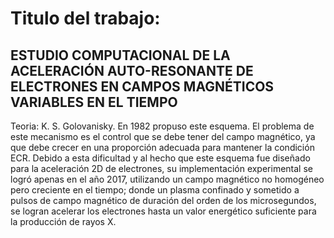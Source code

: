 # Titulo del trabajo:

## ESTUDIO COMPUTACIONAL DE LA ACELERACIÓN AUTO-RESONANTE DE ELECTRONES EN CAMPOS MAGNÉTICOS VARIABLES EN EL TIEMPO

Teoria: 
K. S. Golovanisky. En 1982 propuso este esquema. El problema de este mecanismo es el control que se debe tener del campo magnético, ya que debe crecer en una proporción adecuada para mantener la  condición ECR. Debido a esta dificultad y al hecho que este esquema fue diseñado para la aceleración 2D de electrones, su implementación experimental se logró apenas en el año 2017, utilizando un campo magnético no homogéneo pero creciente en el tiempo; donde un plasma confinado y sometido a pulsos de campo magnético de duración del orden de los microsegundos, se logran acelerar los electrones hasta un valor energético suficiente para la producción de rayos X.




